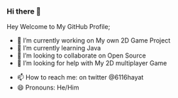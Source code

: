 ### Hi there 👋

<!--
**6116hayat/6116hayat** is a ✨ _special_ ✨ repository because its `README.md` (this file) appears on your GitHub profile.

Here are some ideas to get you started:
-->
Hey Welcome to My GitHub Profile;
- 🔭 I’m currently working on My own 2D Game Project 
- 🌱 I’m currently learning Java 
- 👯 I’m looking to collaborate on Open Source 
- 🤔 I’m looking for help with My 2D multiplayer Game
<!--
- 💬 Ask me about ...
-->
- 📫 How to reach me: on twitter @6116hayat
- 😄 Pronouns: He/Him
<!--
- ⚡ Fun fact: ...
-->
